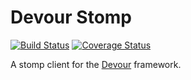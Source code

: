 Devour Stomp
===================================

[![Build Status](https://travis-ci.org/devour-php/stomp.png?branch=master)](https://travis-ci.org/devour-php/stomp)
[![Coverage Status](https://coveralls.io/repos/devour-php/stomp/badge.png?branch=master)](https://coveralls.io/r/devour-php/stomp?branch=master)

A stomp client for the [Devour](https://github.com/devour-php/devour) framework.
